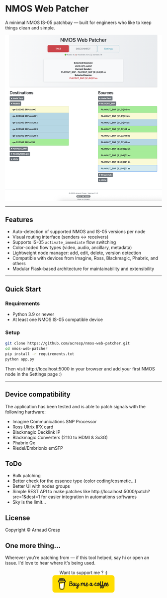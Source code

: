 # NMOS Web Patcher

A minimal NMOS IS-05 patchbay — built for engineers who like to keep things clean and simple.

<p align="center">
  <img src="docs/nmos-web-patcher-v1.3.2.png" alt="NMOS Web Patcher Screenshot" width="800">
</p>

---

## Features

- Auto-detection of supported NMOS and IS-05 versions per node
- Visual routing interface (senders ↔ receivers)
- Supports IS-05 `activate_immediate` flow switching
- Color-coded flow types (video, audio, ancillary, metadata)
- Lightweight node manager: add, edit, delete, version detection
- Compatible with devices from Imagine, Ross, Blackmagic, Phabrix, and others
- Modular Flask-based architecture for maintainability and extensibility

---

## Quick Start

### Requirements

- Python 3.9 or newer
- At least one NMOS IS-05 compatible device

### Setup

```bash
git clone https://github.com/acresp/nmos-web-patcher.git
cd nmos-web-patcher
pip install -r requirements.txt
python app.py
```
Then visit http://localhost:5000 in your browser and add your first NMOS node in the Settings page :)

---

## Device compatibility

The application has been tested and is able to patch signals with the following hardware:

* Imagine Communications SNP Processor
* Ross Ultrix IPX card
* Blackmagic Decklink IP
* Blackmagic Converters (2110 to HDMI & 3x3G)
* Phabrix Qx
* Riedel/Embrionix emSFP

## ToDo

* Bulk patching
* Better check for the essence type (color coding/cosmetic...)
* Better UI with nodes groups
* Simple REST API to make patches like http://localhost:5000/patch?src=1&dest=1 for easier integration in automations softwares
* Sky is the limit...

## License

Copyright © Arnaud Cresp

## One more thing...

Wherever you're patching from — if this tool helped, say hi or open an issue. I'd love to hear where it's being used.

<p align="center">
Want to support me ? :)<br>
  <a href="https://coff.ee/acresp" target="_blank">
    <img src="docs/bmc-button.png" alt="Buy Me a Coffee" width="200">
  </a>
</p>
